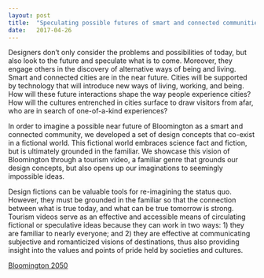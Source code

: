 ```yaml
---
layout: post
title:  "Speculating possible futures of smart and connected communities through design fiction"
date:   2017-04-26 
---
```


Designers don’t only consider the problems and possibilities of today, but also look to the future and speculate what is to come. Moreover, they engage others in the discovery of alternative ways of being and living. Smart and connected cities are in the near future. Cities will be supported by technology that will introduce new ways of living, working, and being. How will these future interactions shape the way people experience cities? How will the cultures entrenched in cities surface to draw visitors from afar, who are in search of one-of-a-kind experiences?

In order to imagine a possible near future of Bloomington as a smart and connected community, we developed a set of design concepts that co-exist in a fictional world. This fictional world embraces science fact and fiction, but is ultimately grounded in the familiar. We showcase this vision of Bloomington through a tourism video, a familiar genre that grounds our design concepts, but also opens up our imaginations to seemingly impossible ideas. 

Design fictions can be valuable tools for re-imagining the status quo. However, they must be grounded in the familiar so that the connection between what is true today, and what can be true tomorrow is strong. Tourism videos serve as an effective and accessible means of circulating fictional or speculative ideas because they can work in two ways: 1) they are familiar to nearly everyone; and 2) they are effective at communicating subjective and romanticized visions of destinations, thus also providing insight into the values and points of pride held by societies and cultures. 


[Bloomington 2050](https://youtu.be/ByHwi3fng4M)





   

